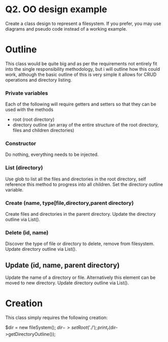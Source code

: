 
Q2. OO design example
======================

Create a class design to represent a filesystem. If you prefer, you may use diagrams and pseudo code instead of a working example.

Outline
========

This class would be quite big and as per the requirements not entirely fit into the single responsibility methodology, but i will outline how this could work, although the basic outline of this is very simple it allows for CRUD operations and directory listing.

### Private variables
Each of the following will require getters and setters so that they can be used with the methods
* root (root directory)
* directory outline (an array of the entire structure of the root directory, files and children directories)

### Constructor
Do nothing, everything needs to be injected.

### List (directory)
Use glob to list all the files and directories in the root directory, self reference this method to progress into all children. Set the directory outline variable.

### Create (name, type[file,directory,parent directory)
Create files and directories in the parent directory. Update the directory outline via List().

### Delete (id, name)
Discover the type of file or directory to delete, remove from filesystem. Update directory outline via List().

## Update (id, name, parent directory)
Update the name of a directory or file. Alternatively this element can be moved to new directory. Update directory outline via List().


Creation
=========

This class simply requires the following creation:

$dir = new fileSystem();
$dir->setRoot('./');
print_r($dir->getDirectoryOutline());










